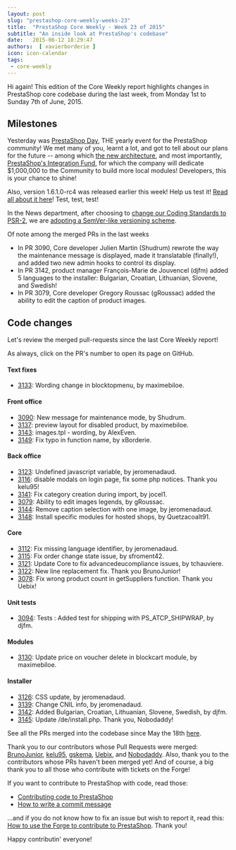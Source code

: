 ```yaml
---
layout: post
slug: "prestashop-core-weekly-weeks-23"
title:  "PrestaShop Core Weekly - Week 23 of 2015"
subtitle: "An inside look at PrestaShop's codebase"
date:   2015-06-12 18:29:47
authors:  [ xavierborderie ]
icon: icon-calendar
tags:
 - core-weekly
---
```


Hi again! This edition of the Core Weekly report highlights changes in PrestaShop core codebase during the last week, from Monday 1st to Sunday 7th of June, 2015.


## Milestones

Yesterday was [PrestaShop Day](http://www.prestashopday.com/), THE yearly event for the PrestaShop community! We met many of you, learnt a lot, and got to tell about our plans for the future -- among which [the new architecture](http://build.prestashop.com/news/new-architecture-1-6-1-0/), and most importantly, [PrestaShop's Integration Fund](https://www.prestashop.com/blog/en/prestashop-launches-1000000-integration-fund-community/), for which the company will dedicate $1,000,000 to the Community to build more local modules! Developers, this is your chance to shine!

Also, version 1.6.1.0-rc4 was released earlier this week! Help us test it! [Read all about it here](http://build.prestashop.com/news/prestashop-1.6.1.0-rc4/)! Test, test, test!

In the News department, after choosing to [change our Coding Standards to PSR-2](http://build.prestashop.com/news/prestashop-moves-to-psr-2/), we are [adopting a SemVer-like versioning scheme](http://build.prestashop.com/news/a-more-semantic-versioning-scheme/).

Of note among the merged PRs in the last weeks

 * In PR 3090, Core developer Julien Martin (Shudrum) rewrote the way the maintenance message is displayed, made it translatable (finally!), and added two new admin hooks to control its display.
 * In PR 3142, product manager François-Marie de Jouvencel (djfm) added 5 languages to the installer: Bulgarian, Croatian, Lithuanian, Slovene, and Swedish!
 * In PR 3079, Core developer Gregory Roussac (gRoussac) added the ability to edit the caption of product images.


## Code changes

Let's review the merged pull-requests since the last Core Weekly report!

As always, click on the PR's number to open its page on GitHub.

#### Text fixes

 * [3133](https://github.com/PrestaShop/PrestaShop/pull/3133): Wording change in blocktopmenu, by maximebiloe.

#### Front office

 * [3090](https://github.com/PrestaShop/PrestaShop/pull/3090): New message for maintenance mode, by Shudrum.
 * [3137](https://github.com/PrestaShop/PrestaShop/pull/3137): preview layout for disabled product, by maximebiloe.
 * [3143](https://github.com/PrestaShop/PrestaShop/pull/3143): images.tpl - wording, by AlexEven.
 * [3149](https://github.com/PrestaShop/PrestaShop/pull/3149): Fix typo in function name, by xBorderie.

#### Back office

 * [3123](https://github.com/PrestaShop/PrestaShop/pull/3123): Undefined javascript variable, by jeromenadaud.
 * [3116](https://github.com/PrestaShop/PrestaShop/pull/3116): disable modals on login page, fix some php notices. Thank you kelu95!
 * [3141](https://github.com/PrestaShop/PrestaShop/pull/3141): Fix category creation during import, by jocel1.
 * [3079](https://github.com/PrestaShop/PrestaShop/pull/3079): Ability to edit images legends, by gRoussac.
 * [3144](https://github.com/PrestaShop/PrestaShop/pull/3144): Remove caption selection with one image, by jeromenadaud.
 * [3148](https://github.com/PrestaShop/PrestaShop/pull/3148): Install specific modules for hosted shops, by Quetzacoalt91.

#### Core

 * [3112](https://github.com/PrestaShop/PrestaShop/pull/3112): Fix missing language identifier, by jeromenadaud.
 * [3115](https://github.com/PrestaShop/PrestaShop/pull/3115): Fix order change state issue, by sfroment42.
 * [3121](https://github.com/PrestaShop/PrestaShop/pull/3121): Update Core to fix advancedeucompliance issues, by tchauviere.
 * [3122](https://github.com/PrestaShop/PrestaShop/pull/3122): New line replacement fix. Thank you BrunoJunior!
 * [3078](https://github.com/PrestaShop/PrestaShop/pull/3078): Fix wrong product count in getSuppliers function. Thank you Uebix!

#### Unit tests

 * [3094](https://github.com/PrestaShop/PrestaShop/pull/3094): Tests : Added test for shipping with PS_ATCP_SHIPWRAP, by djfm.

#### Modules

 * [3130](https://github.com/PrestaShop/PrestaShop/pull/3130): Update price on voucher delete in blockcart module, by maximebiloe.

#### Installer

 * [3126](https://github.com/PrestaShop/PrestaShop/pull/3126): CSS update, by jeromenadaud.
 * [3139](https://github.com/PrestaShop/PrestaShop/pull/3139): Change CNIL info, by jeromenadaud.
 * [3142](https://github.com/PrestaShop/PrestaShop/pull/3142): Added Bulgarian, Croatian, Lithuanian, Slovene, Swedish, by djfm.
 * [3145](https://github.com/PrestaShop/PrestaShop/pull/3145): Update /de/install.php. Thank you, Nobodaddy!


See all the PRs merged into the codebase since May the 18th  [here](https://github.com/PrestaShop/PrestaShop/pulls?page=2&q=is%3Apr+merged%3A%3E2015-06-01+is%3Aclosed+sort%3Aupdated&utf8=%E2%9C%93).

Thank you to our contributors whose Pull Requests were merged: [BrunoJunior](https://github.com/BrunoJunior), [kelu95](https://github.com/kelu95), [gskema](https://github.com/gskema), [Uebix](https://github.com/Uebix), and [Nobodaddy](https://github.com/Nobodaddy). Also, thank you to the contributors whose PRs haven't been merged yet! And of course, a big thank you to all those who contribute with tickets on the Forge!

If you want to contribute to PrestaShop with code, read those:

 * [Contributing code to PrestaShop](http://doc.prestashop.com/display/PS16/Contributing+code+to+PrestaShop)
 * [How to write a commit message](http://doc.prestashop.com/display/PS16/How+to+write+a+commit+message)

...and if you do not know how to fix an issue but wish to report it, read this: [How to use the Forge to contribute to PrestaShop](http://doc.prestashop.com/display/PS16/How+to+use+the+Forge+to+contribute+to+PrestaShop). Thank you!

Happy contributin' everyone!
